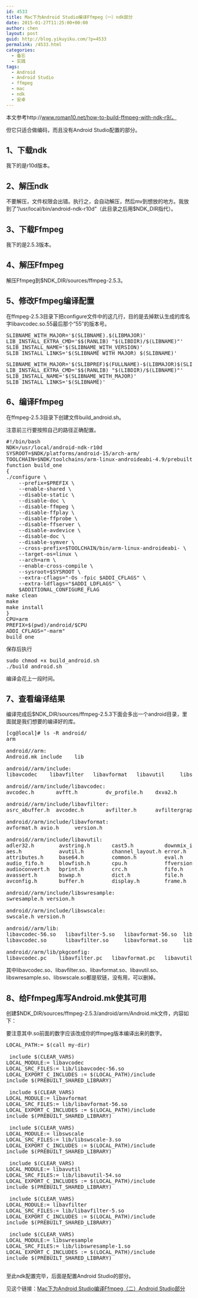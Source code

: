 ```yaml
---
id: 4533
title: Mac下为Android Studio编译Ffmpeg（一）ndk部分
date: 2015-01-27T11:25:00+00:00
author: chen
layout: post
guid: http://blog.yikuyiku.com/?p=4533
permalink: /4533.html
categories:
  - 备忘
  - 实践
tags:
  - Android
  - Android Studio
  - ffmpeg
  - mac
  - ndk
  - 安卓
---
```

本文参考http://www.roman10.net/how-to-build-ffmpeg-with-ndk-r9/。
  
但它只适合做编码，而且没有Android Studio配置的部分。

## 1、下载ndk

我下的是r10d版本。

## 2、解压ndk

不要解压，文件权限会出错。执行之，会自动解压，然后mv到想放的地方。我放到了&#8221;/usr/local/bin/android-ndk-r10d&#8221;（此目录之后用$NDK_DIR指代）。

## 3、下载Ffmpeg

我下的是2.5.3版本。

## 4、解压Ffmpeg

解压Ffmpeg到$NDK_DIR/sources/ffmpeg-2.5.3。

## 5、修改Ffmpeg编译配置

在ffmpeg-2.5.3目录下把configure文件中的这几行，目的是去掉默认生成的库名字libavcodec.so.55最后那个&#8221;55&#8243;的版本号。

<pre>SLIBNAME_WITH_MAJOR='$(SLIBNAME).$(LIBMAJOR)'
LIB_INSTALL_EXTRA_CMD='$$(RANLIB) "$(LIBDIR)/$(LIBNAME)"'
SLIB_INSTALL_NAME='$(SLIBNAME_WITH_VERSION)'
SLIB_INSTALL_LINKS='$(SLIBNAME_WITH_MAJOR) $(SLIBNAME)'
</pre>

<pre>SLIBNAME_WITH_MAJOR='$(SLIBPREF)$(FULLNAME)-$(LIBMAJOR)$(SLIBSUF)'
LIB_INSTALL_EXTRA_CMD='$$(RANLIB) "$(LIBDIR)/$(LIBNAME)"'
SLIB_INSTALL_NAME='$(SLIBNAME_WITH_MAJOR)'
SLIB_INSTALL_LINKS='$(SLIBNAME)'
</pre>

## 6、编译Ffmpeg

在ffmpeg-2.5.3目录下创建文件build_android.sh。
  
注意前三行要按照自己的路径正确配置。

<pre>#!/bin/bash
NDK=/usr/local/android-ndk-r10d
SYSROOT=$NDK/platforms/android-15/arch-arm/
TOOLCHAIN=$NDK/toolchains/arm-linux-androideabi-4.9/prebuilt/darwin-x86_64
function build_one
{
./configure \
    --prefix=$PREFIX \
    --enable-shared \
    --disable-static \
    --disable-doc \
    --disable-ffmpeg \
    --disable-ffplay \
    --disable-ffprobe \
    --disable-ffserver \
    --disable-avdevice \
    --disable-doc \
    --disable-symver \
    --cross-prefix=$TOOLCHAIN/bin/arm-linux-androideabi- \
    --target-os=linux \
    --arch=arm \
    --enable-cross-compile \
    --sysroot=$SYSROOT \
    --extra-cflags="-Os -fpic $ADDI_CFLAGS" \
    --extra-ldflags="$ADDI_LDFLAGS" \
    $ADDITIONAL_CONFIGURE_FLAG
make clean
make
make install
}
CPU=arm
PREFIX=$(pwd)/android/$CPU 
ADDI_CFLAGS="-marm"
build_one
</pre>

保存后执行

<pre>sudo chmod +x build_android.sh
./build_android.sh
</pre>

编译会花上一段时间。

## 7、查看编译结果

编译完成后$NDK_DIR/sources/ffmpeg-2.5.3下面会多出一个android目录，里面就是我们想要的编译好的库。

<pre>[cg@local]# ls -R android/
arm

android//arm:
Android.mk include    lib

android//arm/include:
libavcodec    libavfilter   libavformat   libavutil     libswresample libswscale

android//arm/include/libavcodec:
avcodec.h       avfft.h         dv_profile.h    dxva2.h         old_codec_ids.h vaapi.h         vda.h           vdpau.h         version.h       vorbis_parser.h xvmc.h

android//arm/include/libavfilter:
asrc_abuffer.h  avcodec.h       avfilter.h      avfiltergraph.h buffersink.h    buffersrc.h     version.h

android//arm/include/libavformat:
avformat.h avio.h     version.h

android//arm/include/libavutil:
adler32.h        avstring.h       cast5.h          downmix_info.h   hash.h           macros.h         opt.h            replaygain.h     time.h
aes.h            avutil.h         channel_layout.h error.h          hmac.h           mathematics.h    parseutils.h     ripemd.h         timecode.h
attributes.h     base64.h         common.h         eval.h           imgutils.h       md5.h            pixdesc.h        samplefmt.h      timestamp.h
audio_fifo.h     blowfish.h       cpu.h            ffversion.h      intfloat.h       mem.h            pixelutils.h     sha.h            version.h
audioconvert.h   bprint.h         crc.h            fifo.h           intreadwrite.h   motion_vector.h  pixfmt.h         sha512.h         xtea.h
avassert.h       bswap.h          dict.h           file.h           lfg.h            murmur3.h        random_seed.h    stereo3d.h
avconfig.h       buffer.h         display.h        frame.h          log.h            old_pix_fmts.h   rational.h       threadmessage.h

android//arm/include/libswresample:
swresample.h version.h

android//arm/include/libswscale:
swscale.h version.h

android//arm/lib:
libavcodec-56.so   libavfilter-5.so   libavformat-56.so  libavutil-54.so    libswresample-1.so libswscale-3.so    pkgconfig
libavcodec.so      libavfilter.so     libavformat.so     libavutil.so       libswresample.so   libswscale.so

android//arm/lib/pkgconfig:
libavcodec.pc    libavfilter.pc   libavformat.pc   libavutil.pc     libswresample.pc libswscale.pc
</pre>

其中libavcodec.so、libavfilter.so、libavformat.so、libavutil.so、libswresample.so、libswscale.so都是软链，没有用，可以删掉。

## 8、给Ffmpeg库写Android.mk使其可用

创建$NDK_DIR/sources/ffmpeg-2.5.3/android/arm/Android.mk文件，内容如下：
  
要注意其中.so前面的数字应该改成你的ffmpeg版本编译出来的数字。

<pre>LOCAL_PATH:= $(call my-dir)
 
 include $(CLEAR_VARS)
LOCAL_MODULE:= libavcodec
LOCAL_SRC_FILES:= lib/libavcodec-56.so
LOCAL_EXPORT_C_INCLUDES := $(LOCAL_PATH)/include
include $(PREBUILT_SHARED_LIBRARY)
 
 include $(CLEAR_VARS)
LOCAL_MODULE:= libavformat
LOCAL_SRC_FILES:= lib/libavformat-56.so
LOCAL_EXPORT_C_INCLUDES := $(LOCAL_PATH)/include
include $(PREBUILT_SHARED_LIBRARY)
 
 include $(CLEAR_VARS)
LOCAL_MODULE:= libswscale
LOCAL_SRC_FILES:= lib/libswscale-3.so
LOCAL_EXPORT_C_INCLUDES := $(LOCAL_PATH)/include
include $(PREBUILT_SHARED_LIBRARY)
 
 include $(CLEAR_VARS)
LOCAL_MODULE:= libavutil
LOCAL_SRC_FILES:= lib/libavutil-54.so
LOCAL_EXPORT_C_INCLUDES := $(LOCAL_PATH)/include
include $(PREBUILT_SHARED_LIBRARY)
 
 include $(CLEAR_VARS)
LOCAL_MODULE:= libavfilter
LOCAL_SRC_FILES:= lib/libavfilter-5.so
LOCAL_EXPORT_C_INCLUDES := $(LOCAL_PATH)/include
include $(PREBUILT_SHARED_LIBRARY)
 
 include $(CLEAR_VARS)
LOCAL_MODULE:= libswresample
LOCAL_SRC_FILES:= lib/libswresample-1.so
LOCAL_EXPORT_C_INCLUDES := $(LOCAL_PATH)/include
include $(PREBUILT_SHARED_LIBRARY)

</pre>

至此ndk配置完毕，后面是配置Android Studio的部分。
  
见这个链接：[Mac下为Android Studio编译Ffmpeg（二）Android Studio部分](http://blog.yikuyiku.com/?p=4539 "Mac下为Android Studio编译Ffmpeg（二）Android Studio部分")